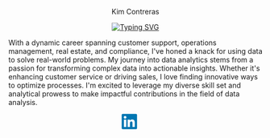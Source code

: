 <p align="center">
Kim Contreras
</p>

<p align="center">
  <!-- Typing SVG by DenverCoder1 - https://github.com/DenverCoder1/readme-typing-svg -->
  <a href="https://git.io/typing-svg"><img src="https://readme-typing-svg.demolab.com?font=Open+Sans&size=24&duration=4000&pause=1000&color=195874&center=true&vCenter=true&width=435&lines=Versatile%2C+Creative+%26+Innovative;Jane+of+All+Trades;Showcasing+my+Skillset+and+Passion;for+Tech+and+Data+Analysis;Always+Learning!!!" alt="Typing SVG" /></a>
</p>

With a dynamic career spanning customer support, operations management, real estate, and compliance, I've honed a knack for using data to solve real-world problems. My journey into data analytics stems from a passion for transforming complex data into actionable insights. Whether it's enhancing customer service or driving sales, I love finding innovative ways to optimize processes. I'm excited to leverage my diverse skill set and analytical prowess to make impactful contributions in the field of data analysis.

<!-- Social icons section -->
<p align="center">
  <a href="https://www.linkedin.com/in/kim-contreras/"><img width="32px" alt="LinkedIn" title="LinkedIn" src="https://github.com/devicons/devicon/blob/v2.16.0/icons/linkedin/linkedin-original.svg"/></a>
  &#8287;&#8287;&#8287;&#8287;&#8287;
</p>

 

    
<!--
**khcontreras/khcontreras** is a ✨ _special_ ✨ repository because its `README.md` (this file) appears on your GitHub profile.

Here are some ideas to get you started:

- 🔭 I’m currently working on ...
- 🌱 I’m currently learning ...
- 👯 I’m looking to collaborate on ...
- 🤔 I’m looking for help with ...
- 💬 Ask me about ...
- 📫 How to reach me: ...
- 😄 Pronouns: ...
- ⚡ Fun fact: ...
-->

